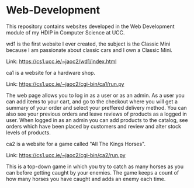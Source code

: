 # Web-Development
This repository contains websites developed in the Web Development module of my HDIP in Computer Science at UCC.

wd1 is the first website I ever created, the subject is the Classic Mini because I am passionate about classic cars and I own a Classic Mini.

Link: https://cs1.ucc.ie/~jaoc2/wd1/index.html

ca1 is a website for a hardware shop.

Link: https://cs1.ucc.ie/~jaoc2/cgi-bin/ca1/run.py

The web page allows you to log in as a user or as an admin.
As a user you can add items to your cart, and go to the checkout where you will get a summary of your order and select your preffered delivery method.
You can also see your previous orders and leave reviews of products as a logged in user.
When logged in as an admin you can add products to the catalog, see orders which have been placed by customers and review and alter stock levels of products.

ca2 is a website for a game called "All The Kings Horses".

Link: https://cs1.ucc.ie/~jaoc2/cgi-bin/ca2/run.py

This is a top-down game in which you try to catch as many horses as you can before getting caught by your enemies.
The game keeps a count of how many horses you have caught and adds an enemy each time.
